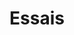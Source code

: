 ---
layout: single
title: "Essais"
categories: Essais
permalink: /Essais/
author_profile: false
sidebar_main: true
---
